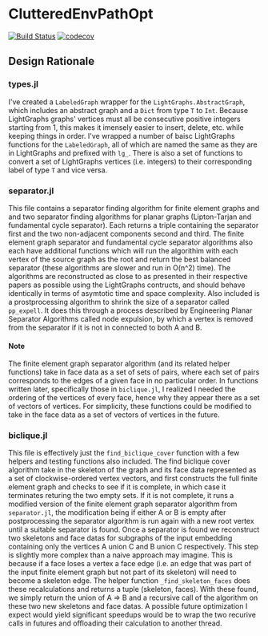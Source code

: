 # ClutteredEnvPathOpt
[![Build Status](https://travis-ci.org/mpolson64/ClutteredEnvPathOpt.jl.svg?branch=master)](https://travis-ci.org/mpolson64/ClutteredEnvPathOpt.jl)
[![codecov](https://codecov.io/gh/mpolson64/ClutteredEnvPathOpt.jl/branch/master/graph/badge.svg)](https://codecov.io/gh/mpolson64/ClutteredEnvPathOpt.jl)

## Design Rationale
### types.jl
I've created a `LabeledGraph` wrapper for the `LightGraphs.AbstractGraph`, which includes an abstract graph and a `Dict` from type `T` to `Int`.
Because LightGraphs graphs' vertices must all be consecutive positive integers starting from 1, this makes it imensely easier to insert, delete, etc. while keeping things in order.
I've wrapped a number of baisc LightGraphs functions for the `LabeledGraph`, all of which are named the same as they are in LightGraphs and prefixed with `lg_`.
There is also a set of functions to convert a set of LightGraphs vertices (i.e. integers) to their corresponding label of type `T` and vice versa.

### separator.jl
This file contains a separator finding algorithm for finite element graphs and and two separator finding algorithms for planar graphs (Lipton-Tarjan and fundamental cycle separator).
Each returns a triple containing the separator first and the two non-adjacent components second and third.
The finite element graph separator and fundamental cycle separator algorithms also each have additional functions which will run the algorithim with each vertex of the source graph as the root and return the best balanced separator (these algorithms are slower and run in O(n^2) time).
The algorithms are reconstructed as close to as presented in their respective papers as possible using the LightGraphs contructs, and should behave identically in terms of asymtotic time and space complexity.
Also included is a prostprocessing algorithm to shrink the size of a separator called `pp_expell`.
It does this through a process described by Engineering Planar Separator Algorithms called node expulsion, by which a vertex is removed from the separator if it is not in connected to both A and B.

#### Note
The finite element graph separator algorithm (and its related helper functions) take in face data as a set of sets of pairs, where each set of pairs corresponds to the edges of a given face in no particular order.
In functions written later, specifically those in `biclique.jl`, I realized I needed the ordering of the vertices of every face, hence why they appear there as a set of vectors of vertices.
For simplicity, these functions could be modified to take in the face data as a set of vectors of vertices in the future.

### biclique.jl
This file is effectively just the `find_biclique_cover` function with a few helpers and testing functions also included.
The find biclique cover algorithm take in the skeleton of the graph and its face data represented as a set of clockwise-ordered vertex vectors, and first constructs the full finite element graph and checks to see if it is complete, in which case it terminates returing the two empty sets.
If it is not complete, it runs a modified version of the finite element graph separator algorithm from `separator.jl`, the modification being if either A or B is empty after postprocessing the separator algorithm is run again with a new root vertex until a suitable separator is found.
Once a separator is found we reconstruct two skeletons and face datas for subgraphs of the input embedding containing only the vertices A union C and B union C respectively.
This step is slightly more complex than a naive approach may imagine.
This is because if a face loses a vertex a face edge (i.e. an edge that was part of the input finite element graph but not part of its skeleton) will need to become a skeleton edge.
The helper function `_find_skeleton_faces` does these recalculations and returns a tuple (skeleton, faces).
With these found, we simply return the union of A => B and a recursive call of the algorithm on these two new skeletons and face datas.
A possible future optimization I expect would yield significant speedups would be to wrap the two recurive calls in futures and offloading their calculation to another thread.